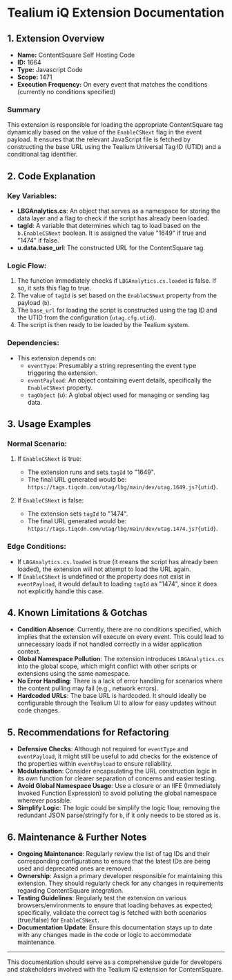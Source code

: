 # Tealium iQ Extension Documentation

## 1. Extension Overview

- **Name:** ContentSquare Self Hosting Code
- **ID:** 1664
- **Type:** Javascript Code
- **Scope:** 1471
- **Execution Frequency:** On every event that matches the conditions (currently no conditions specified)

### Summary
This extension is responsible for loading the appropriate ContentSquare tag dynamically based on the value of the `EnableCSNext` flag in the event payload. It ensures that the relevant JavaScript file is fetched by constructing the base URL using the Tealium Universal Tag ID (UTID) and a conditional tag identifier.

## 2. Code Explanation

### Key Variables:
- **LBGAnalytics.cs**: An object that serves as a namespace for storing the data layer and a flag to check if the script has already been loaded.
- **tagId**: A variable that determines which tag to load based on the `b.EnableCSNext` boolean. It is assigned the value "1649" if true and "1474" if false.
- **u.data.base_url**: The constructed URL for the ContentSquare tag.

### Logic Flow:
1. The function immediately checks if `LBGAnalytics.cs.loaded` is false. If so, it sets this flag to true.
2. The value of `tagId` is set based on the `EnableCSNext` property from the payload (`b`).
3. The `base_url` for loading the script is constructed using the tag ID and the UTID from the configuration (`utag.cfg.utid`).
4. The script is then ready to be loaded by the Tealium system.

### Dependencies:
- This extension depends on:
  - `eventType`: Presumably a string representing the event type triggering the extension.
  - `eventPayload`: An object containing event details, specifically the `EnableCSNext` property.
  - `tagObject` (u): A global object used for managing or sending tag data.

## 3. Usage Examples

### Normal Scenario:
1. If `EnableCSNext` is true:
   - The extension runs and sets `tagId` to "1649".
   - The final URL generated would be: `https://tags.tiqcdn.com/utag/lbg/main/dev/utag.1649.js?{utid}`.
  
2. If `EnableCSNext` is false:
   - The extension sets `tagId` to "1474".
   - The final URL generated would be: `https://tags.tiqcdn.com/utag/lbg/main/dev/utag.1474.js?{utid}`.

### Edge Conditions:
- If `LBGAnalytics.cs.loaded` is true (it means the script has already been loaded), the extension will not attempt to load the URL again.
- If `EnableCSNext` is undefined or the property does not exist in `eventPayload`, it would default to loading `tagId` as "1474", since it does not explicitly handle this case.

## 4. Known Limitations & Gotchas

- **Condition Absence**: Currently, there are no conditions specified, which implies that the extension will execute on every event. This could lead to unnecessary loads if not handled correctly in a wider application context.
- **Global Namespace Pollution**: The extension introduces `LBGAnalytics.cs` into the global scope, which might conflict with other scripts or extensions using the same namespace.
- **No Error Handling**: There is a lack of error handling for scenarios where the content pulling may fail (e.g., network errors).
- **Hardcoded URLs**: The base URL is hardcoded. It should ideally be configurable through the Tealium UI to allow for easy updates without code changes.

## 5. Recommendations for Refactoring

- **Defensive Checks**: Although not required for `eventType` and `eventPayload`, it might still be useful to add checks for the existence of the properties within `eventPayload` to ensure reliability.
- **Modularisation**: Consider encapsulating the URL construction logic in its own function for clearer separation of concerns and easier testing.
- **Avoid Global Namespace Usage**: Use a closure or an IIFE (Immediately Invoked Function Expression) to avoid polluting the global namespace wherever possible.
- **Simplify Logic**: The logic could be simplify the logic flow, removing the redundant JSON parse/stringify for `b`, if it only needs to be stored as is.
  
## 6. Maintenance & Further Notes

- **Ongoing Maintenance**: Regularly review the list of tag IDs and their corresponding configurations to ensure that the latest IDs are being used and deprecated ones are removed.
- **Ownership**: Assign a primary developer responsible for maintaining this extension. They should regularly check for any changes in requirements regarding ContentSquare integration.
- **Testing Guidelines**: Regularly test the extension on various browsers/environments to ensure that loading behaves as expected; specifically, validate the correct tag is fetched with both scenarios (true/false) for `EnableCSNext`.
- **Documentation Update**: Ensure this documentation stays up to date with any changes made in the code or logic to accommodate maintenance. 

--- 

This documentation should serve as a comprehensive guide for developers and stakeholders involved with the Tealium iQ extension for ContentSquare.